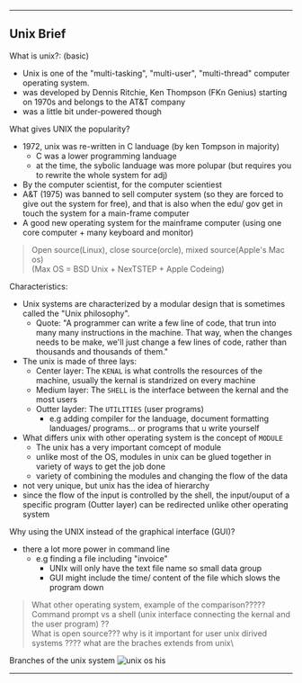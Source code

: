 

---
## Unix Brief

What is unix?: (basic)

* Unix is one of the "multi-tasking", "multi-user", "multi-thread" computer operating system.
* was developed by Dennis Ritchie, Ken Thompson (FKn Genius) starting on 1970s and belongs to the AT&T company
* was a little bit under-powered though

What gives UNIX the popularity?
* 1972, unix was re-written in C landuage (by ken Tompson in majority)
    * C was a lower programming landuage
    * at the time, the sybolic landuage was more polupar (but requires you to rewrite the whole system for adj)
* By the computer scientist, for the computer scientiest
* A&T (1975) was banned to sell computer system (so they are forced to give out the system for free), and that is also when the edu/ gov get in touch the system for a main-frame computer
* A good new operating system for the mainframe computer (using one core computer + many keyboard and monitor)

> Open source(Linux), close source(orcle), mixed source(Apple's Mac os)\
(Max OS = BSD Unix + NexTSTEP + Apple Codeing)

Characteristics:

* Unix systems are characterized by a modular design that is sometimes called the "Unix philosophy". 
    * Quote: "A programmer can write a few line of code, that trun into many many instructions in the machine. That way, when the changes needs to be make, we'll just change a few lines of code, rather than thousands and thousands of them."
* The unix is made of three lays:
    * Center layer: The `KENAL` is what controlls the resources of the machine, usually the kernal is standrized on every machine
    * Medium layer: The `SHELL` is the interface between the kernal and the most users
    * Outter layder: The `UTILITIES` (user programs) 
        * e.g adding compiler for the landuage, document formatting landuages/ programs... or programs that u write yourself
* What differs unix with other operating system is the concept of `MODULE`
    * The unix has a very important comcept of module
    * unlike most of the OS, modules in unix can be glued together in variety of ways to get the job done
    * variety of combining the modules and changing the flow of the data
* not very unique, but unix has the idea of hierarchy
* since the flow of the input is controlled by the shell, the input/ouput of a specific program (Outter layer) can be redirected unlike other operating system

Why using the UNIX instead of the graphical interface (GUI)?
* there a lot more power in command line 
    * e.g finding a file including "invoice"
        * UNIx will only have the text file name so small data group
        * GUI might include the time/ content of the file which slows the program down

> What other operating system, example of the comparison????? \
> Command prompt vs a shell (unix interface connecting the kernal and the user program) ??\
> What is open source??? why is it important for user
> unix dirived systems ???? what are the braches extends from unix\

Branches of the unix system
![unix os his](https://upload.wikimedia.org/wikipedia/commons/thumb/7/77/Unix_history-simple.svg/1200px-Unix_history-simple.svg.png)

---



​    
